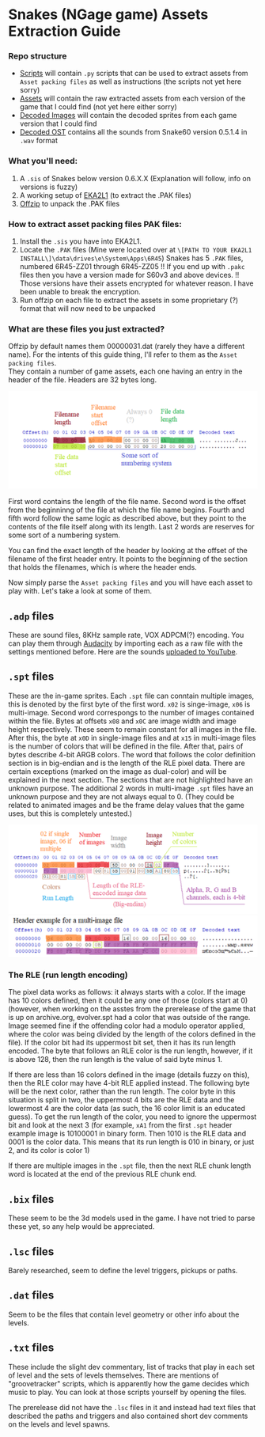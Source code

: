 # Snakes (NGage game) Assets Extraction Guide

### Repo structure
- [Scripts](/Scripts) will contain ```.py``` scripts that can be used to extract assets from ```Asset packing files``` as well as instructions (the scripts not yet here sorry)
- [Assets](/Assets) will contain the raw extracted assets from each version of the game that I could find (not yet here either sorry)
- [Decoded Images](/Decoded%20Images) will contain the decoded sprites from each game version that I could find
- [Decoded OST](/Decoded%20OST) contains all the sounds from Snake60 version 0.5.1.4 in ```.wav``` format

### What you'll need:
1. A ```.sis``` of Snakes below version 0.6.X.X (Explanation will follow, info on versions is fuzzy)
2. A working setup of [EKA2L1](https://github.com/EKA2L1/EKA2L1) (to extract the .PAK files)
3. [Offzip](http://aluigi.altervista.org/search.php?src=offzip) to unpack the .PAK files

### How to extract asset packing files PAK files:
1. Install the ```.sis``` you have into EKA2L1.
2. Locate the ```.PAK``` files (Mine were located over at ```\[PATH TO YOUR EKA2L1 INSTALL\]\data\drives\e\System\Apps\6R45```)
   Snakes has 5 ```.PAK``` files, numbered 6R45-ZZ01 through 6R45-ZZ05
   !! If you end up with ```.pakc``` files then you have a version made for S60v3 and above devices. !! Those versions have their assets encrypted for whatever reason. I have been unable to break the encryption.
4. Run offzip on each file to extract the assets in some proprietary (?) format that will now need to be unpacked

### What are these files you just extracted?
Offzip by default names them 00000031.dat (rarely they have a different name). For the intents of this guide thing, I'll refer to them as the ```Asset packing files```.   
They contain a number of game assets, each one having an entry in the header of the file. Headers are 32 bytes long. 

![heres a pic of the header](imgs/asset%20packing%20header.png)

First word contains the length of the file name. Second word is the offset from the beginninng of the file at which the file name begins. Fourth and fifth word follow the same logic as described above, but they point to the contents of the file itself along with its length. Last 2 words are reserves for some sort of a numbering system.

You can find the exact length of the header by looking at the offset of the filename of the first header entry. It points to the beginning of the section that holds the filenames, which is where the header ends.

Now simply parse the ```Asset packing files``` and you will have each asset to play with. Let's take a look at some of them.

## ```.adp``` files
These are sound files, 8KHz sample rate, VOX ADPCM(?) encoding. You can play them through [Audacity](https://www.audacityteam.org/) by importing each as a raw file with the settings mentioned before. Here are the sounds [uploaded to YouTube](https://www.youtube.com/watch?v=SK5fnwmWgrs).

## ```.spt``` files
These are the in-game sprites. Each ```.spt``` file can conntain multiple images, this is denoted by the first byte of the first word. ```x02``` is singe-image, ```x06``` is multi-image. Second word correspongs to the number of images contained within the file. Bytes at offsets ```x08``` and ```x0C``` are image width and image height respectively. These seem to remain constant for all images in the file. After this, the byte at ```x0D``` in single-image files and at ```x15``` in multi-image files is the number of colors that will be defined in the file. After that, pairs of bytes describe 4-bit ARGB colors. The word that follows the color definition section is in big-endian and is the length of the RLE pixel data. There are certain exceptions (marked on the image as dual-color) and will be explained in the next section. The sections that are not highlighted have an unknown purpose. The additional 2 words in multi-image ```.spt``` files have an unknown purpose and they are not always equal to 0. (They could be related to animated images and be the frame delay values that the game uses, but this is completely untested.)

![pic of a single-image .spt file header](imgs/spt%20format.png)
![pic of a multi-image .spt file header](imgs/spt%20multi%20format.png)

### The RLE (run length encoding)

The pixel data works as follows: it always starts with a color. If the image has 10 colors defined, then it could be any one of those (colors start at 0) (however, when working on the asstes from the prerelease of the game that is up on archive.org, evolver.spt had a color that was outside of the range. Image seemed fine if the offending color had a modulo operator applied, where the color was being divided by the length of the colors defined in the file). If the color bit had its uppermost bit set, then it has its run length encoded. The byte that follows an RLE color is the run length, however, if it is above 128, then the run length is the value of said byte minus 1.

If there are less than 16 colors defined in the image (details fuzzy on this), then the RLE color may have 4-bit RLE applied instead. The following byte will be the next color, rather than the run length. The color byte in this situation is split in two, the uppermost 4 bits are the RLE data and the lowermost 4 are the color data (as such, the 16 color limit is an educated guess). To get the run length of the color, you need to ignore the uppermost bit and look at the next 3 (for example, ```xA1``` from the first ```.spt``` header example image is 10100001 in binary form. Then 1010 is the RLE data and 0001 is the color data. This means that its run length is 010 in binary, or just 2, and its color is color 1)

If there are multiple images in the ```.spt``` file, then the next RLE chunk length word is located at the end of the previous RLE chunk end.

## ```.bix``` files
These seem to be the 3d models used in the game. I have not tried to parse these yet, so any help would be appreciated.

## ```.lsc``` files
Barely researched, seem to define the level triggers, pickups or paths.

## ```.dat``` files
Seem to be the files that contain level geometry or other info about the levels.

## ```.txt``` files
These include the slight dev commentary, list of tracks that play in each set of level and the sets of levels themselves. There are mentions of "groovetracker" scripts, which is apparently how the game decides which music to play. You can look at those scripts yourself by opening the files.

The prerelease did not have the ```.lsc``` files in it and instead had text files that described the paths and triggers and also contained short dev comments on the levels and level spawns.
